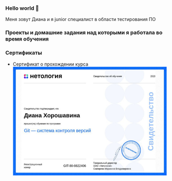 ### Hello world 👋
Меня зовут Диана и я junior специалист в области тестирования ПО

<!--
**DianaKhorosavina/DianaKhorosavina** is a ✨ _special_ ✨ repository because its `README.md` (this file) appears on your GitHub profile.

Here are some ideas to get you started:

- 🔭 I’m currently working on ...
- 🌱 I’m currently learning ...
- 👯 I’m looking to collaborate on ...
- 🤔 I’m looking for help with ...
- 💬 Ask me about ...
- 📫 How to reach me: ...
- 😄 Pronouns: ...
- ⚡ Fun fact: ...
-->
### Проекты и домашние задания над которыми я работала во время обучения


### Сертификаты
- Сертификат о прохождении курса ![Git система контроля версий](https://github.com/DianaKhorosavina/portfolio/blob/f877aae6c10f367c4fd642f45ad4ce7da77dd26e/image.png)
